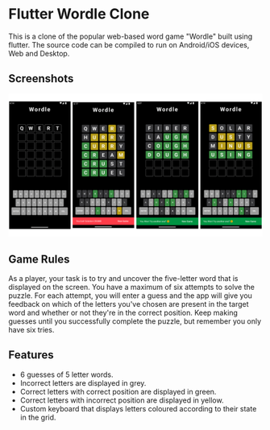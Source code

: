 # Flutter Wordle Clone

This is a clone of the popular web-based word game "Wordle" built using flutter. The source code can be compiled to run on Android/iOS devices, Web and Desktop.

## Screenshots

![alt text](assets/screenshots.png?raw=true)

## Game Rules

As a player, your task is to try and uncover the five-letter word that is displayed on the screen. You have a maximum of six attempts to solve the puzzle. For each attempt, you will enter a guess and the app will give you feedback on which of the letters you've chosen are present in the target word and whether or not they're in the correct position. Keep making guesses until you successfully complete the puzzle, but remember you only have six tries.

## Features

- 6 guesses of 5 letter words.
- Incorrect letters are displayed in grey.
- Correct letters with correct position are displayed in green.
- Correct letters with incorrect position are displayed in yellow.
- Custom keyboard that displays letters coloured according to their state in the grid.
